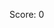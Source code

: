 <!DOCTYPE html>
<html lang="en">
<head>
  <meta charset="UTF-8">
  <title>Flappy Bird Sederhana</title>
  <link rel="stylesheet" href="style.css">
</head>
<body>
  <div id="game-container">
    <div id="bird"></div>
    <div id="pipe-top" class="pipe"></div>
    <div id="pipe-bottom" class="pipe"></div>
  </div>
  <p id="score">Score: 0</p>

  <script src="script.js"></script>
</body>
</html>
